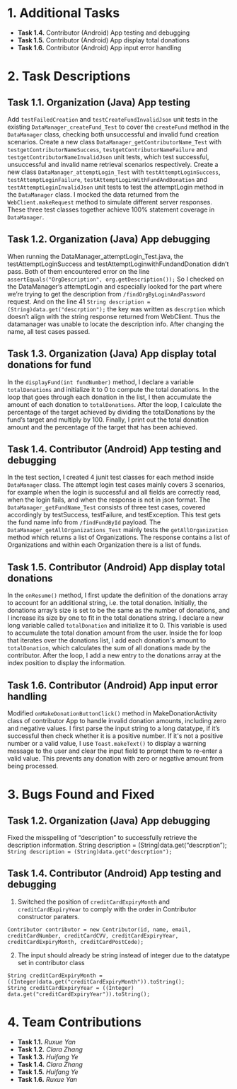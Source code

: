 # 1. Additional Tasks

- **Task 1.4.** Contributor (Android) App testing and debugging
- **Task 1.5.** Contributor (Android) App display total donations
- **Task 1.6.** Contributor (Android) App input error handling

# 2. Task Descriptions

## Task 1.1. Organization (Java) App testing

Add `testFailedCreation` and `testCreateFundInvalidJson` unit tests in the existing `DataManager_createFund_Test` to cover the `createFund` method in the `DataManager` class, checking both unsuccessful and invalid fund creation scenarios. Create a new class `DataManager_getContributorName_Test` with `testgetContributorNameSuccess`, `testgetContributorNameFailure` and `testgetContributorNameInvalidJson` unit tests, which test successful, unsuccessful and invalid name retrieval scenarios respectively. Create a new class `DataManager_attemptLogin_Test` with `testAttemptLoginSuccess`, `testAttemptLoginFailure`, `testAttemptLoginWithFundAndDonation` and `testAttemptLoginInvalidJson` unit tests to test the attemptLogin method in the `DataManager` class. I mocked the data returned from the `WebClient.makeRequest` method to simulate different server responses. These three test classes together achieve 100% statement coverage in `DataManager`. 
## Task 1.2. Organization (Java) App debugging

When running the DataManager_attemptLogin_Test.java, the testAttemptLoginSuccess and testAttemptLoginwithFundandDonation didn’t pass. Both of them encountered error on the line `assertEquals("OrgDescription", org.getDescription());` So I checked on the DataManager’s attemptLogin and especially looked for the part where we’re trying to get the description from `/findOrgByLoginAndPassword` request. And on
the line 41 `String description = (String)data.get("descrption");` the key was written as `descrption` which doesn’t align with the string response returned from WebClient. Thus the datamanager was unable to locate the description info. After changing the name, all test cases passed.

## Task 1.3. Organization (Java) App display total donations for fund

In the `displayFund(int fundNumber)` method, I declare a variable `totalDonations` and initialize it to 0 to compute the total donations. In the loop that goes through each donation in the list, I then accumulate the amount of each donation to `totalDonations`. After the loop, I calculate the percentage of the target achieved by dividing the totalDonations by the fund’s target and multiply by 100. Finally, I print out the total donation amount and the percentage of the target that has been achieved.

## Task 1.4. Contributor (Android) App testing and debugging

In the test section, I created 4 junit test classes for each method inside `DataManager` class. The attempt login test cases mainly covers 3 scenarios, for example when the login is successful and all fields are correctly read, when the login fails, and when the response is not in json format. The `DataManager_getFundName_Test` consists of three test cases, covered accordingly by testSuccess, testFailure, and testException. This test gets the fund name info from `/findFundById` payload. The `DataManager_getAllOrganizations_Test` mainly tests the `getAllOrganization` method which returns a list of Organizations. The response contains a list of Organizations and within each Organization there is a list of funds.

## Task 1.5. Contributor (Android) App display total donations

In the `onResume()` method, I first update the definition of the donations array to account for an additional string, i.e. the total donation. Initially, the donations array’s size is set to be the same as the number of donations, and I increase its size by one to fit in the total donations string. I declare a new long variable called `totalDonation` and initialize it to 0. This variable is used to accumulate the total donation amount from the user. Inside the for loop that iterates over the donations list, I add each donation's amount to `totalDonation`, which calculates the sum of all donations made by the contributor. After the loop, I add a new entry to the donations array at the index position to display the information.
## Task 1.6. Contributor (Android) App input error handling 

Modified `onMakeDonationButtonClick()` method in MakeDonationActivity class of contributor App to handle invalid donation amounts, including zero and negative values. I first parse the input string to a long datatype, if it’s successful then check whether it is a positive number. If it's not a positive number or a valid value, I use `Toast.makeText()` to display a warning message to the user and clear the input field to prompt them to re-enter a valid value. This prevents any donation with zero or negative amount from being processed.

# 3. Bugs Found and Fixed

## Task 1.2. Organization (Java) App debugging
Fixed the misspelling of “description” to successfully retrieve the description information.
String description = (String)data.get(“descrption”);
`String description = (String)data.get("descrption");`

## Task 1.4. Contributor (Android) App testing and debugging
1. Switched the position of `creditCardExpiryMonth` and `creditCardExpiryYear` to comply with the order in Contributor constructor paraters. 
```
Contributor contributor = new Contributor(id, name, email, creditCardNumber, creditCardCVV, creditCardExpiryYear, creditCardExpiryMonth, creditCardPostCode);
```
2. The input should already be string instead of integer due to the datatype set in contributor class
```
String creditCardExpiryMonth = ((Integer)data.get("creditCardExpiryMonth")).toString();
String creditCardExpiryYear = ((Integer)
data.get("creditCardExpiryYear")).toString();
```

# 4. Team Contributions

- **Task 1.1.** *Ruxue Yan*
- **Task 1.2.** *Clara Zhang*
- **Task 1.3.** *Huifang Ye*
- **Task 1.4.** *Clara Zhang*
- **Task 1.5.** *Huifang Ye*
- **Task 1.6.** *Ruxue Yan*
